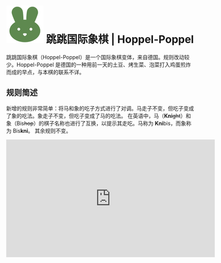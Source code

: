 # ![Hoppelpoppel](https://github.com/gbtami/pychess-variants/blob/master/static/icons/Hoppelpoppel.svg) 跳跳国际象棋 | Hoppel-Poppel

跳跳国际象棋（Hoppel-Poppel）是一个国际象棋变体，来自德国。规则改动较少。Hoppel-Poppel 是德国的一种用前一天的土豆、烤生菜、泡菜打入鸡蛋煎炸而成的早点，与本棋的联系不详。 

## 规则简述

新增的规则非常简单：将马和象的吃子方式进行了对调。马走子不变，但吃子变成了象的吃法。象走子不变，但吃子变成了马的吃法。
在英语中，马（**Kni**~~ght~~）和象（Bis~~hop~~）的棋子名称也进行了互换，以提示其走吃。马称为 **Kni**bis，而象称为 Bis**kni**。
其余规则不变。

<iframe width="560" height="315" src="https://www.youtube.com/embed/LWl8nMYrONM" frameborder="0" allowfullscreen></iframe>
